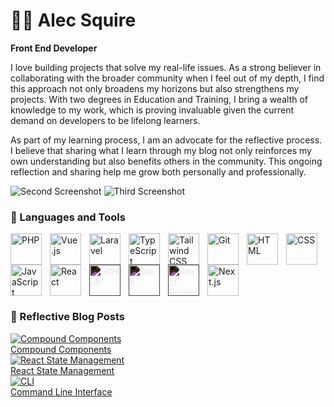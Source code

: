 # 🏄‍♂️ Alec Squire

**Front End Developer**

I love building projects that solve my real-life issues. As a strong believer in collaborating with the broader community when I feel out of my depth, I find this approach not only broadens my horizons but also strengthens my projects. With two degrees in Education and Training, I bring a wealth of knowledge to my work, which is proving invaluable given the current demand on developers to be lifelong learners.

As part of my learning process, I am an advocate for the reflective process. I believe that sharing what I learn through my blog not only reinforces my own understanding but also benefits others in the community. This ongoing reflection and sharing help me grow both personally and professionally.


![Second Screenshot](https://i.imgur.com/pJobQYP.png)
![Third Screenshot](https://imgur.com/bsQNpcq.png)

### 🧰 Languages and Tools
<img align="left" alt="PHP" title="PHP" width="50px" style="padding-right:10px;" src="https://upload.wikimedia.org/wikipedia/commons/2/27/PHP-logo.svg" />
<img align="left" alt="Vue.js" title="Vue.js" width="50px" style="padding-right:10px;" src="https://upload.wikimedia.org/wikipedia/commons/9/95/Vue.js_Logo_2.svg" />
<img align="left" alt="Laravel" title="Laravel" width="50px" style="padding-right:10px;" src="https://upload.wikimedia.org/wikipedia/commons/thumb/9/9a/Laravel.svg/1920px-Laravel.svg.png" />
<img align="left" alt="TypeScript" title="TypeScript" width="50px" style="padding-right:10px;" src="https://cdn.jsdelivr.net/gh/devicons/devicon/icons/typescript/typescript-plain.svg" />
<img align="left" alt="Tailwind CSS" title="Tailwind CSS" width="50px" style="padding-right:10px;" src="https://cdn.jsdelivr.net/gh/devicons/devicon@latest/icons/tailwindcss/tailwindcss-original.svg" />
<img align="left" alt="Git" title="Git" width="50px" style="padding-right:10px;" src="https://cdn.jsdelivr.net/gh/devicons/devicon/icons/git/git-original.svg" />
<img align="left" alt="HTML" title="HTML" width="50px" style="padding-right:10px;" src="https://cdn.jsdelivr.net/gh/devicons/devicon/icons/html5/html5-plain.svg" />
<img align="left" alt="CSS" title="CSS" width="50px" style="padding-right:10px;" src="https://cdn.jsdelivr.net/gh/devicons/devicon/icons/css3/css3-plain.svg" />
<img align="left" alt="JavaScript" title="JavaScript" width="50px" style="padding-right:10px;" src="https://cdn.jsdelivr.net/gh/devicons/devicon/icons/javascript/javascript-plain.svg" />
<img align="left" alt="React" title="React" width="50px" style="padding-right:10px;" src="https://cdn.jsdelivr.net/gh/devicons/devicon/icons/react/react-original.svg" />
<img align="left" alt="GitHub" title="GitHub" width="50px" style="padding-right:10px; filter: invert(1);" src="https://cdn.jsdelivr.net/gh/devicons/devicon/icons/github/github-original.svg" />
<img align="left" alt="Bash" title="Bash" width="50px" style="padding-right:10px; filter: invert(1);" src="https://cdn.jsdelivr.net/gh/devicons/devicon/icons/bash/bash-original.svg" />
<img align="left" alt="React Router" title="React Router" width="50px" style="padding-right:10px; filter: invert(1);" src="https://cdn.jsdelivr.net/gh/devicons/devicon@latest/icons/reactrouter/reactrouter-original-wordmark.svg" />
<img align="left" alt="Next.js" title="Next.js" width="50px" style="padding-right:10px;" src="https://cdn.jsdelivr.net/gh/devicons/devicon@latest/icons/nextjs/nextjs-original.svg" />
<br clear="left" />


### 🧰 Reflective Blog Posts
<div class="blog-posts-container">
  <div class="blog-post">
    <a href="https://medium.com/@alecsquire/compound-components-in-react-a-simplified-approach-8ace72520fea">
      <img src="https://i.ibb.co/WPqQmVW/compound-components-thumbnail.jpg" alt="Compound Components" />
      <div>Compound Components</div>
    </a>
  </div>
  <div class="blog-post">
    <a href="https://medium.com/@alecsquire/react-state-management-compound-components-vs-redux-and-context-api-066c16cd05ed">
      <img src="https://i.ibb.co/9YjwQPz/react-state-management-thumbnail.jpg" alt="React State Management" />
      <div>React State Management</div>
    </a>
  </div>
  <div class="blog-post">
    <a href="https://medium.com/@alecsquire/the-command-line-interface-cli-not-just-for-neo-entering-the-matrix-42cd5bc3ef16">
      <img src="https://i.ibb.co/jbW65Wy/cli-thumbnail.jpg" alt="CLI" />
      <div>Command Line Interface</div>
    </a>
  </div>
</div>


